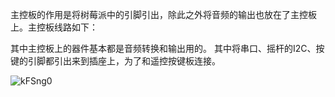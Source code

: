 主控板的作用是将树莓派中的引脚引出，除此之外将音频的输出也放在了主控板上。主控板线路如下：

其中主控板上的器件基本都是音频转换和输出用的。 其中将串口、摇杆的I2C、按键的引脚都引出来到插座上，为了和遥控按键板连接。

![kFSng0](https://iotshare.cdn.bcebos.com/usr/uploads/2025/10/kFSng0.png)